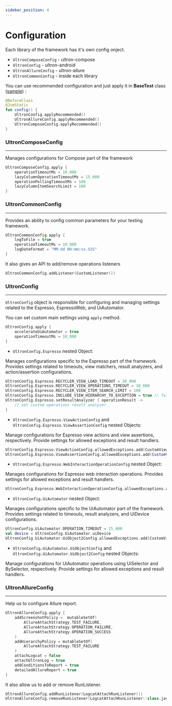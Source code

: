 ```yaml
---
sidebar_position: 4
---
```


# Configuration

Each library of the framework has it's own config onject. 

- `UltronComposeConfig` - ultron-compose
- `UltronConfig` - ultron-android
- `UltronAllureConfig` - ultron-allure
- `UltronCommonConfig` - inside each library

You can use recommended configuration and just apply it in **BaseTest** class ([sample](https://github.com/open-tool/ultron/blob/master/sample-app/src/androidTest/java/com/atiurin/sampleapp/tests/BaseTest.kt#L29)) :

```kotlin
@BeforeClass
@JvmStatic
fun config() {
    UltronConfig.applyRecommended()
    UltronAllureConfig.applyRecommended()
    UltronComposeConfig.applyRecommended()
}

```

### UltronComposeConfig
***
Manages configurations for Compose part of the framework

```kotlin
UltronComposeConfig.apply {
    operationTimeoutMs = 10_000
    lazyColumnOperationTimeoutMs = 15_000
    operationPollingTimeoutMs = 100
    lazyColumnItemSearchLimit = 100
}
```

### UltronCommonConfig
***
Provides an ability to config common parameters for your testing framework. 

```kotlin
UltronCommonConfig.apply {
    logToFile = true
    operationTimeoutMs = 10_000
    logDateFormat = "MM-dd HH:mm:ss.SSS"
}
```

It also gives an API to add/remove operations listeners

```kotlin
UltronCommonConfig.addListener(CustomListener())
```

### UltronConfig 
***
`UltronConfig` object is responsible for configuring and managing settings related to the Espresso, EspressoWeb, and UiAutomator. 

You can set custom main settings using `apply` method.

```kotlin
UltronConfig.apply {
    accelerateUiAutomator = true
    operationTimeoutMs = 10_000
}
```

- `UltronConfig.Espresso` nested Object:

Manages configurations specific to the Espresso part of the framework.
Provides settings related to timeouts, view matchers, result analyzers, and action/assertion configurations.

```kotlin
UltronConfig.Espresso.RECYCLER_VIEW_LOAD_TIMEOUT = 20_000
UltronConfig.Espresso.RECYCLER_VIEW_OPERATIONS_TIMEOUT = 10_000
UltronConfig.Espresso.RECYCLER_VIEW_ITEM_SEARCH_LIMIT = 100
UltronConfig.Espresso.INCLUDE_VIEW_HIERARCHY_TO_EXCEPTION = true // false by default
UltronConfig.Espresso.setResultAnalyzer { operationResult ->
    // set custom operations result analyzer 
}
```

- `UltronConfig.Espresso.ViewActionConfig` and `UltronConfig.Espresso.ViewAssertionConfig` nested Objects:

Manage configurations for Espresso view actions and view assertions, respectively.
Provide settings for allowed exceptions and result handlers.

```kotlin
UltronConfig.Espresso.ViewActionConfig.allowedExceptions.add(CustomViewException::class.java)
UltronConfig.Espresso.ViewAssertionConfig.allowedExceptions.add(CustomViewException::class.java)
```

- `UltronConfig.Espresso.WebInteractionOperationConfig` nested Object:

Manages configurations for Espresso web interaction operations.
Provides settings for allowed exceptions and result handlers.

```kotlin
UltronConfig.Espresso.WebInteractionOperationConfig.allowedExceptions.add(CustomJSException::class.java)
```

- `UltronConfig.UiAutomator` nested Object:

Manages configurations specific to the UiAutomator part of the framework.
Provides settings related to timeouts, result analyzers, and UiDevice configurations.

```kotlin
UltronConfig.UiAutomator.OPERATION_TIMEOUT = 15_000
val device = UltronConfig.UiAutomator.uiDevice
UltronConfig.UiAutomator.UiObject2Config.allowedExceptions.add(CustomViewException::class.java)
```

- `UltronConfig.UiAutomator.UiObjectConfig` and `UltronConfig.UiAutomator.UiObject2Config` nested Objects:

Manage configurations for UiAutomator operations using UiSelector and BySelector, respectively.
Provide settings for allowed exceptions and result handlers.

### UltronAllureConfig
***

Help us to configure Allure report.

```kotlin
UltronAllureConfig.apply {
    addScreenshotPolicy =  mutableSetOf(
        AllureAttachStrategy.TEST_FAILURE,
        AllureAttachStrategy.OPERATION_FAILURE,
        AllureAttachStrategy.OPERATION_SUCCESS
    )
    addHierarchyPolicy = mutableSetOf(
        AllureAttachStrategy.TEST_FAILURE
    )
    attachLogcat = false
    attachUltronLog = true
    addConditionsToReport = true
    detailedAllureReport = true
}
```

It also allow us to add or remove RunListener. 

```kotlin
UltronAllureConfig.addRunListener(LogcatAttachRunListener())
UltronAllureConfig.removeRunListener(LogcatAttachRunListener::class.java)
```

